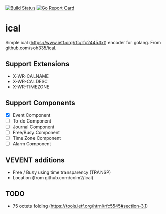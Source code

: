 [![Build Status](https://travis-ci.org/ajcollins/ical.svg?branch=master)](https://travis-ci.org/ajcollins/ical)
[![Go Report Card](https://goreportcard.com/badge/github.com/ajcollins/ical)](https://goreportcard.com/report/github.com/ajcollins/ical)

# ical

Simple ical (https://www.ietf.org/rfc/rfc2445.txt) encoder for golang. From github.com/soh335/ical.

## Support Extensions

* X-WR-CALNAME
* X-WR-CALDESC
* X-WR-TIMEZONE

## Support Components

* [x] Event Component
* [ ] To-do Component
* [ ] Journal Component
* [ ] Free/Busy Component
* [ ] Time Zone Component
* [ ] Alarm Component

## VEVENT additions

* Free / Busy using time transparency (TRANSP)
* Location (from github.com/colm2/ical)

## TODO

* 75 octets folding (https://tools.ietf.org/html/rfc5545#section-3.1)
